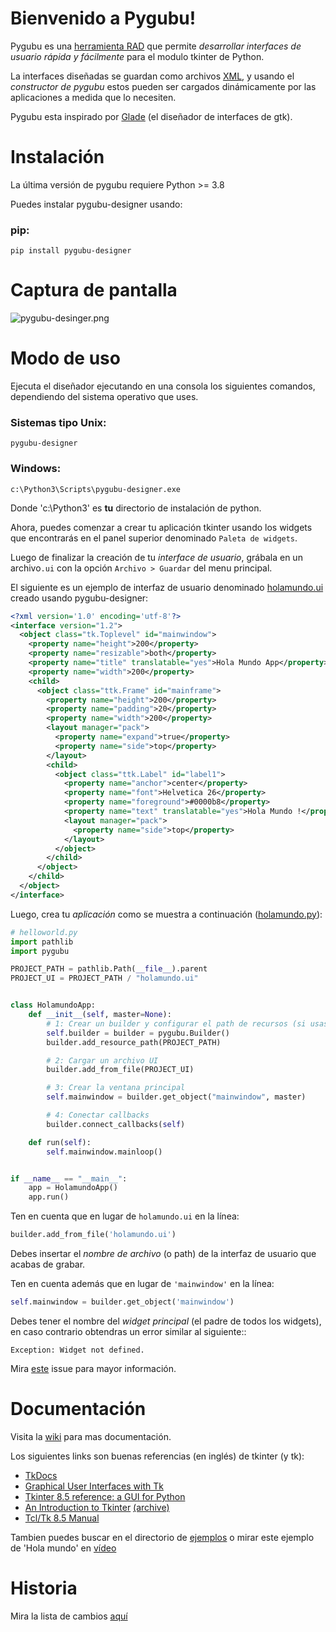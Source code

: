 Bienvenido a Pygubu!
====================

Pygubu es una [herramienta RAD](https://es.wikipedia.org/wiki/Desarrollo_r%C3%A1pido_de_aplicaciones) que permite _desarrollar interfaces de usuario rápida y fácilmente_ para el modulo tkinter de Python.

La interfaces diseñadas se guardan como archivos [XML](https://es.wikipedia.org/wiki/Extensible_Markup_Language), y usando el _constructor de pygubu_ estos pueden ser cargados dinámicamente por las aplicaciones
a medida que lo necesiten.

Pygubu esta inspirado por [Glade](https://es.wikipedia.org/wiki/Glade) (el diseñador de interfaces de gtk).

Instalación
============

La última versión de pygubu requiere Python >= 3.8

Puedes instalar pygubu-designer usando:

### pip:

```
pip install pygubu-designer
```

Captura de pantalla
===================

<img src="pygubu-designer.png" alt="pygubu-desinger.png">


Modo de uso
===========

Ejecuta el diseñador ejecutando en una consola los siguientes comandos,
dependiendo del sistema operativo que uses.

### Sistemas tipo Unix:

```
pygubu-designer
```

### Windows:

```
c:\Python3\Scripts\pygubu-designer.exe
```

Donde 'c:\Python3' es **tu** directorio de instalación de python.

Ahora, puedes comenzar a crear tu aplicación tkinter usando los widgets que
encontrarás en el panel superior denominado `Paleta de widgets`.

Luego de finalizar la creación de tu _interface de usuario_, grábala en un
archivo`.ui` con la opción `Archivo > Guardar` del menu principal.

El siguiente es un ejemplo de interfaz de usuario denominado
[holamundo.ui](examples/helloworld/holamundo.ui) creado usando pygubu-designer:

```xml
<?xml version='1.0' encoding='utf-8'?>
<interface version="1.2">
  <object class="tk.Toplevel" id="mainwindow">
    <property name="height">200</property>
    <property name="resizable">both</property>
    <property name="title" translatable="yes">Hola Mundo App</property>
    <property name="width">200</property>
    <child>
      <object class="ttk.Frame" id="mainframe">
        <property name="height">200</property>
        <property name="padding">20</property>
        <property name="width">200</property>
        <layout manager="pack">
          <property name="expand">true</property>
          <property name="side">top</property>
        </layout>
        <child>
          <object class="ttk.Label" id="label1">
            <property name="anchor">center</property>
            <property name="font">Helvetica 26</property>
            <property name="foreground">#0000b8</property>
            <property name="text" translatable="yes">Hola Mundo !</property>
            <layout manager="pack">
              <property name="side">top</property>
            </layout>
          </object>
        </child>
      </object>
    </child>
  </object>
</interface>
```

Luego, crea tu _aplicación_ como se muestra a continuación
([holamundo.py](examples/helloworld/holamundo.py)):

```python
# helloworld.py
import pathlib
import pygubu

PROJECT_PATH = pathlib.Path(__file__).parent
PROJECT_UI = PROJECT_PATH / "holamundo.ui"


class HolamundoApp:
    def __init__(self, master=None):
        # 1: Crear un builder y configurar el path de recursos (si usas imágenes)
        self.builder = builder = pygubu.Builder()
        builder.add_resource_path(PROJECT_PATH)

        # 2: Cargar un archivo UI
        builder.add_from_file(PROJECT_UI)

        # 3: Crear la ventana principal
        self.mainwindow = builder.get_object("mainwindow", master)

        # 4: Conectar callbacks
        builder.connect_callbacks(self)

    def run(self):
        self.mainwindow.mainloop()


if __name__ == "__main__":
    app = HolamundoApp()
    app.run()
```

Ten en cuenta que en lugar de `holamundo.ui` en la línea:

```python
builder.add_from_file('holamundo.ui')
```

Debes insertar el _nombre de archivo_ (o path) de la interfaz de usuario
que acabas de grabar.


Ten en cuenta además que en lugar de `'mainwindow'` en la línea:

```python
self.mainwindow = builder.get_object('mainwindow')
```

Debes tener el nombre del _widget principal_ (el padre de todos los widgets),
en caso contrario obtendras un error similar al siguiente::

    Exception: Widget not defined.

Mira [este](https://github.com/alejandroautalan/pygubu/issues/40) issue
para mayor información.


Documentación
=============

Visita la [wiki](https://github.com/alejandroautalan/pygubu-designer/wiki) para
mas documentación.

Los siguientes links son buenas referencias (en inglés) de tkinter (y tk):

- [TkDocs](http://www.tkdocs.com)
- [Graphical User Interfaces with Tk](https://docs.python.org/3/library/tk.html)
- [Tkinter 8.5 reference: a GUI for Python](https://tkdocs.com/shipman)
- [An Introduction to Tkinter](http://effbot.org/tkinterbook) [(archive)](http://web.archive.org/web/20200504141939/http://www.effbot.org/tkinterbook)
- [Tcl/Tk 8.5 Manual](http://www.tcl.tk/man/tcl8.5/)

Tambien puedes buscar en el directorio de [ejemplos](examples) o mirar este
ejemplo de 'Hola mundo' en
[vídeo](http://youtu.be/wuzV9P8geDg)


Historia
========

Mira la lista de cambios [aquí](HISTORY.md)
